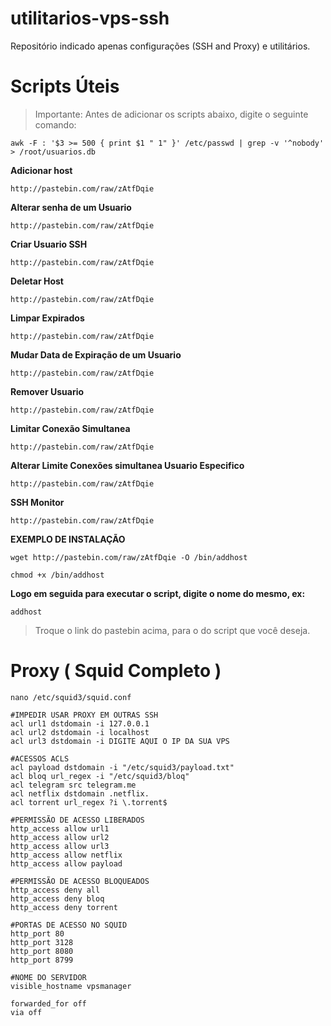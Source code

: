 # utilitarios-vps-ssh
Repositório indicado apenas configurações (SSH and Proxy) e utilitários.

# Scripts Úteis

> Importante: Antes de adicionar os scripts abaixo, digite o seguinte comando:
```
awk -F : '$3 >= 500 { print $1 " 1" }' /etc/passwd | grep -v '^nobody' > /root/usuarios.db
```

**Adicionar host**
```
http://pastebin.com/raw/zAtfDqie
```

**Alterar senha de um Usuario**
```
http://pastebin.com/raw/zAtfDqie
```

**Criar Usuario SSH**
```
http://pastebin.com/raw/zAtfDqie
```

**Deletar Host**
```
http://pastebin.com/raw/zAtfDqie
```

**Limpar Expirados**
```
http://pastebin.com/raw/zAtfDqie
```

**Mudar Data de Expiração de um Usuario**
```
http://pastebin.com/raw/zAtfDqie
```

**Remover Usuario**
```
http://pastebin.com/raw/zAtfDqie
```

**Limitar Conexão Simultanea**
```
http://pastebin.com/raw/zAtfDqie
```

**Alterar Limite Conexões simultanea Usuario Especifico**
```
http://pastebin.com/raw/zAtfDqie
```

**SSH Monitor**
```
http://pastebin.com/raw/zAtfDqie
```
**EXEMPLO DE INSTALAÇÃO**

```
wget http://pastebin.com/raw/zAtfDqie -O /bin/addhost
```

```
chmod +x /bin/addhost
```

**Logo em seguida para executar o script, digite o nome do mesmo, ex:**

```
addhost
```

>Troque o link do pastebin acima, para o do script que você deseja.

# Proxy ( Squid Completo )

```
nano /etc/squid3/squid.conf
```

```
#IMPEDIR USAR PROXY EM OUTRAS SSH
acl url1 dstdomain -i 127.0.0.1
acl url2 dstdomain -i localhost
acl url3 dstdomain -i DIGITE AQUI O IP DA SUA VPS

#ACESSOS ACLS
acl payload dstdomain -i "/etc/squid3/payload.txt"
acl bloq url_regex -i "/etc/squid3/bloq"
acl telegram src telegram.me
acl netflix dstdomain .netflix.
acl torrent url_regex ?i \.torrent$

#PERMISSÃO DE ACESSO LIBERADOS
http_access allow url1
http_access allow url2
http_access allow url3
http_access allow netflix
http_access allow payload

#PERMISSÃO DE ACESSO BLOQUEADOS
http_access deny all
http_access deny bloq
http_access deny torrent

#PORTAS DE ACESSO NO SQUID
http_port 80
http_port 3128
http_port 8080
http_port 8799

#NOME DO SERVIDOR
visible_hostname vpsmanager

forwarded_for off
via off
```
